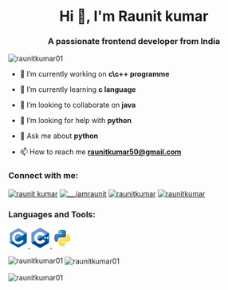 <h1 align="center">Hi 👋, I'm Raunit kumar</h1>
<h3 align="center">A passionate frontend developer from India</h3>

<p align="left"> <img src="https://komarev.com/ghpvc/?username=raunitkumar01&label=Profile%20views&color=0e75b6&style=flat" alt="raunitkumar01" /> </p>

- 🔭 I’m currently working on **c\c++ programme**

- 🌱 I’m currently learning **c language**

- 👯 I’m looking to collaborate on **java**

- 🤝 I’m looking for help with **python**

- 💬 Ask me about **python**

- 📫 How to reach me **raunitkumar50@gmail.com**

<h3 align="left">Connect with me:</h3>
<p align="left">
<a href="https://fb.com/raunit kumar" target="blank"><img align="center" src="https://raw.githubusercontent.com/rahuldkjain/github-profile-readme-generator/master/src/images/icons/Social/facebook.svg" alt="raunit kumar" height="30" width="40" /></a>
<a href="https://instagram.com/__.iamraunit" target="blank"><img align="center" src="https://raw.githubusercontent.com/rahuldkjain/github-profile-readme-generator/master/src/images/icons/Social/instagram.svg" alt="__.iamraunit" height="30" width="40" /></a>
<a href="https://www.hackerrank.com/raunitkumar" target="blank"><img align="center" src="https://raw.githubusercontent.com/rahuldkjain/github-profile-readme-generator/master/src/images/icons/Social/hackerrank.svg" alt="raunitkumar" height="30" width="40" /></a>
<a href="https://www.leetcode.com/raunitkumar" target="blank"><img align="center" src="https://raw.githubusercontent.com/rahuldkjain/github-profile-readme-generator/master/src/images/icons/Social/leet-code.svg" alt="raunitkumar" height="30" width="40" /></a>
</p>

<h3 align="left">Languages and Tools:</h3>
<p align="left"> <a href="https://www.cprogramming.com/" target="_blank" rel="noreferrer"> <img src="https://raw.githubusercontent.com/devicons/devicon/master/icons/c/c-original.svg" alt="c" width="40" height="40"/> </a> <a href="https://www.w3schools.com/cpp/" target="_blank" rel="noreferrer"> <img src="https://raw.githubusercontent.com/devicons/devicon/master/icons/cplusplus/cplusplus-original.svg" alt="cplusplus" width="40" height="40"/> </a> <a href="https://www.python.org" target="_blank" rel="noreferrer"> <img src="https://raw.githubusercontent.com/devicons/devicon/master/icons/python/python-original.svg" alt="python" width="40" height="40"/> </a> </p>

<p><img align="left" src="https://github-readme-stats.vercel.app/api/top-langs?username=raunitkumar01&show_icons=true&locale=en&layout=compact" alt="raunitkumar01" /></p>

<p>&nbsp;<img align="center" src="https://github-readme-stats.vercel.app/api?username=raunitkumar01&show_icons=true&locale=en" alt="raunitkumar01" /></p>

<p><img align="center" src="https://github-readme-streak-stats.herokuapp.com/?user=raunitkumar01&" alt="raunitkumar01" /></p>

